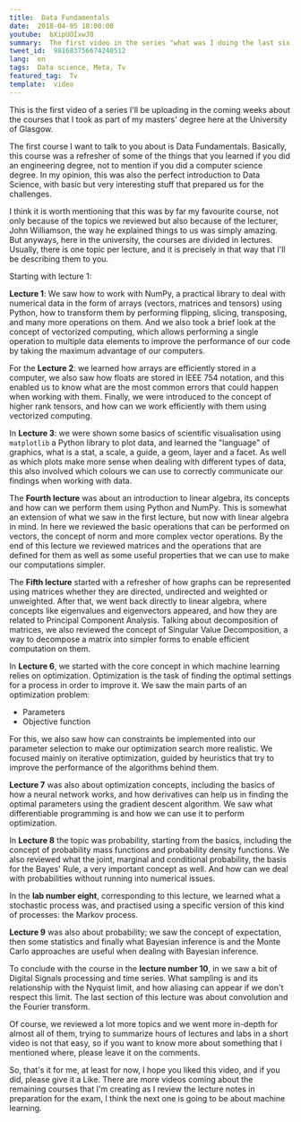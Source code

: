 ```yaml
---
title:  Data Fundamentals
date:  2018-04-05 18:00:00
youtube:  bXipUOIxwJ0
summary:  The first video in the series "what was I doing the last six months?
tweet_id:  981683756674240512
lang:  en
tags:  Data science, Meta, Tv
featured_tag:  Tv
template:  video
---
```


This is the first video of a series I'll be uploading in the coming weeks about the courses that I took as part of my masters' degree here at the University of Glasgow.

The first course I want to talk to you about is Data Fundamentals. Basically, this course was a refresher of some of the things that you learned if you did an engineering degree, not to mention if you did a computer science degree. In my opinion, this was also the perfect introduction to Data Science, with basic but very interesting stuff that prepared us for the challenges.

I think it is worth mentioning that this was by far my favourite course, not only because of the topics we reviewed but also because of the lecturer, John Williamson, the way he explained things to us was simply amazing. But anyways, here in the university, the courses are divided in lectures. Usually, there is one topic per lecture, and it is precisely in that way that I'll be describing them to you.

Starting with lecture 1: 

**Lecture 1**: We saw how to work with NumPy, a practical library to deal with numerical data in the form of arrays (vectors, matrices and tensors) using Python, how to transform them by performing flipping, slicing, transposing, and many more operations on them. And we also took a brief look at the concept of vectorized computing, which allows performing a single operation to multiple data elements to improve the performance of our code by taking the maximum advantage of our computers.

For the **Lecture 2**: we learned how arrays are efficiently stored in a computer, we also saw how floats are stored in IEEE 754 notation, and this enabled us to know what are the most common errors that could happen when working with them. Finally, we were introduced to the concept of higher rank tensors, and how can we work efficiently with them using vectorized computing.

In **Lecture 3**: we were shown some basics of scientific visualisation using `matplotlib` a Python library to plot data, and learned the "language" of graphics, what is a stat, a scale, a guide, a geom, layer and a facet. As well as which plots make more sense when dealing with different types of data, this also involved which colours we can use to correctly communicate our findings when working with data.

The **Fourth lecture** was about an introduction to linear algebra, its concepts and how can we perform them using Python and NumPy. This is somewhat an extension of what we saw in the first lecture, but now with linear algebra in mind. In here we reviewed the basic operations that can be performed on vectors, the concept of norm and more complex vector operations. By the end of this lecture we reviewed matrices and the operations that are defined for them as well as some useful properties that we can use to make our computations simpler.

The **Fifth lecture** started with a refresher of how graphs can be represented using matrices whether they are directed, undirected and weighted or unweighted. After that, we went back directly to linear algebra, where concepts like eigenvalues and eigenvectors appeared, and how they are related to Principal Component Analysis. Talking about decomposition of matrices, we also reviewed the concept of Singular Value Decomposition, a way to decompose a matrix into simpler forms to enable efficient computation on them.

In **Lecture 6**, we started with the core concept in which machine learning relies on optimization. Optimization is the task of finding the optimal settings for a process in order to improve it. We saw the main parts of an optimization problem:

 - Parameters
 - Objective function

For this, we also saw how can constraints be implemented into our parameter selection to make our optimization search more realistic. We focused mainly on iterative optimization, guided by heuristics that try to improve the performance of the algorithms behind them.

**Lecture 7** was also about optimization concepts, including the basics of how a neural network works, and how derivatives can help us in finding the optimal parameters using the gradient descent algorithm. We saw what differentiable programming is and how we can use it to perform optimization. 

In **Lecture 8** the topic was probability, starting from the basics, including the concept of probability mass functions and probability density functions. We also reviewed what the joint, marginal and conditional probability, the basis for the Bayes' Rule, a very important concept as well. And how can we deal with probabilities without running into numerical issues.

In the **lab number eight**, corresponding to this lecture, we learned what a stochastic process was, and practised using a specific version of this kind of processes: the Markov process.

**Lecture 9** was also about probability; we saw the concept of expectation, then some statistics and finally what Bayesian inference is and the Monte Carlo approaches are useful when dealing with Bayesian inference.

To conclude with the course in the **lecture number 10**, in we saw a bit of Digital Signals  processing and time series. What sampling is and its relationship with the Nyquist limit, and how aliasing can appear if we don't respect this limit. The last section of this lecture was about convolution and the Fourier transform.

Of course, we reviewed a lot more topics and we went more in-depth for almost all of them, trying to summarize hours of lectures and labs in a short video is not that easy, so if you want to know more about something that I mentioned where, please leave it on the comments.

So, that's it for me, at least for now, I hope you liked this video, and if you did, please give it a Like. There are more videos coming about the remaining courses that I'm creating as I review the lecture notes in preparation for the exam, I think the next one is going to be about machine learning.